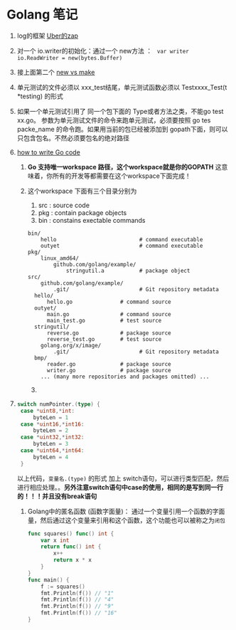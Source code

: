 # Golang 笔记

1. log的框架 [Uber的zap](https://github.com/uber-go/zap)

2. 对一个 io.writer的初始化：通过一个 new方法 ： ` var writer io.ReadWriter = new(bytes.Buffer)`

3. 接上面第二个 [new vs make](https://www.godesignpatterns.com/2014/04/new-vs-make.html)

4. 单元测试的文件必须以 xxx_test结尾，单元测试函数必须以 Testxxxx_Test(t *testing) 的形式

5. 如果一个单元测试引用了 同一个包下面的 Type或者方法之类，不能go test xx.go。 参数为单元测试文件的命令来跑单元测试，必须要按照 go tes packe_name  的命令跑。如果用当前的包已经被添加到 gopath下面，则可以只包含包名。不然必须要包名的绝对路径

6. [how to write Go code](https://golang.org/doc/code.html) 

   1. **Go 支持唯一workspace 路径，这个workspace就是你的GOPATH** 这意味着，你所有的开发等都需要在这个workspace下面完成！

   2. 这个workspace 下面有三个目录分别为 

      1. src : source code
      2. pkg : contain package objects 
      3. bin : constains exectable commands

      ```
      bin/
          hello                          # command executable
          outyet                         # command executable
      pkg/
          linux_amd64/
              github.com/golang/example/
                  stringutil.a           # package object
      src/
          github.com/golang/example/
              .git/                      # Git repository metadata
      	hello/
      	    hello.go               # command source
      	outyet/
      	    main.go                # command source
      	    main_test.go           # test source
      	stringutil/
      	    reverse.go             # package source
      	    reverse_test.go        # test source
          golang.org/x/image/
              .git/                      # Git repository metadata
      	bmp/
      	    reader.go              # package source
      	    writer.go              # package source
          ... (many more repositories and packages omitted) ...
      ```

      3. 

7. ```go
   switch numPointer.(type) {
   	case *uint8,*int:
   		byteLen = 1
   	case *uint16,*int16:
   		byteLen = 2
   	case *uint32,*int32:
   		byteLen = 3
   	case *uint64,*int64:
   		byteLen = 4
   	}
   ```

   以上代码，`变量名.(type)` 的形式 加上 switch语句，可以进行类型匹配，然后进行相应处理。。**另外注意switch语句中case的使用，相同的是写到同一行的！！！并且没有break语句**

   1. Golang中的匿名函数 (函数字面量)： 通过一个变量引用一个函数的字面量，然后通过这个变量来引用和这个函数，这个功能也可以被称之为`闭包`

      ```go
      func squares() func() int {
          var x int
          return func() int {
              x++
              return x * x
          }
      }
      func main() {
          f := squares()
          fmt.Println(f()) // "1"
          fmt.Println(f()) // "4"
          fmt.Println(f()) // "9"
          fmt.Println(f()) // "16"
      }
      ```

      ​